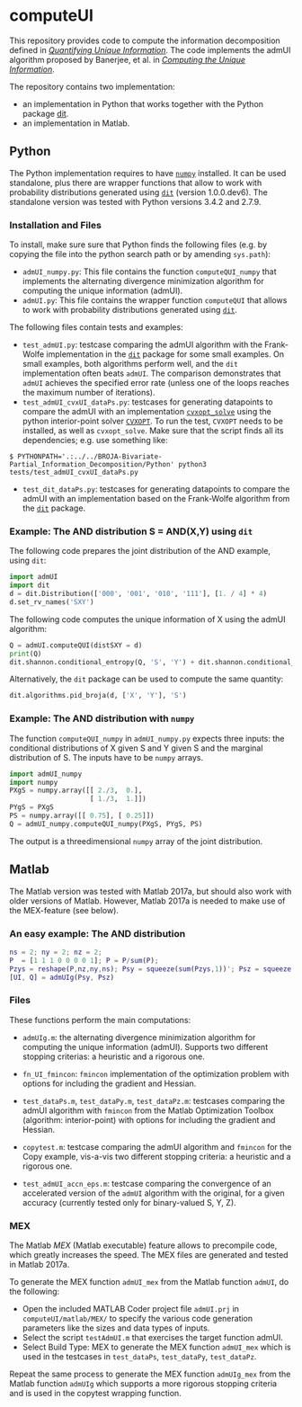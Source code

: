 # computeUI

This repository provides code to compute the information decomposition defined in [*Quantifying Unique Information*](http://dx.doi.org/10.3390/e16042161).
The code implements the admUI algorithm proposed by Banerjee, et al. in [*Computing the Unique Information*](https://arxiv.org/abs/1709.07487).

The repository contains two implementation:
- an implementation in Python that works together with the Python package [dit](https://github.com/dit/).
- an implementation in Matlab. 

## Python

The Python implementation requires to have [`numpy`](http://www.numpy.org) installed.  It can be used standalone, plus there are wrapper functions that allow to work with probability distributions generated using [`dit`](https://github.com/dit/) (version 1.0.0.dev6). The standalone version was tested with Python versions 3.4.2 and 2.7.9.

### Installation and Files

To install, make sure sure that Python finds the following files (e.g. by copying the file into the python search path or
by amending `sys.path`):
- `admUI_numpy.py`: This file contains the function `computeQUI_numpy` that implements the alternating divergence minimization algorithm for computing the unique information (admUI).
- `admUI.py`: This file contains the wrapper function `computeQUI` that allows to work with probability distributions generated using [`dit`](https://github.com/dit/).

The following files contain tests and examples:
- `test_admUI.py`: testcase comparing the admUI algorithm with the Frank-Wolfe implementation in the [`dit`](https://github.com/dit/) package for some small examples.  On small examples, both algorithms perform well, and the `dit` implementation often beats `admUI`.  The comparison demonstrates that `admUI` achieves the specified error rate (unless one of the loops reaches the maximum number of iterations).
- `test_admUI_cvxUI_dataPs.py`: testcases for generating datapoints to compare the admUI with an implementation [`cvxopt_solve`](https://github.com/Abzinger/BROJA-Bivariate-Partial_Information_Decomposition/blob/master/Python/cvxopt_solve.py) using the python interior-point solver [`CVXOPT`](http://cvxopt.org/).  To run the test, `CVXOPT` needs to be installed, as well as `cvxopt_solve`.  Make sure that the script finds all its dependencies; e.g. use something like:
```
$ PYTHONPATH='.:../../BROJA-Bivariate-Partial_Information_Decomposition/Python' python3 tests/test_admUI_cvxUI_dataPs.py
```
- `test_dit_dataPs.py`: testcases for generating datapoints to compare the admUI with an implementation based on the Frank-Wolfe algorithm from the [`dit`](https://github.com/dit/) package.

### Example: The AND distribution S = AND(X,Y) using `dit`

The following code prepares the joint distribution of the AND example, using `dit`:

```python
import admUI
import dit
d = dit.Distribution(['000', '001', '010', '111'], [1. / 4] * 4) 
d.set_rv_names('SXY')
```

The following code computes the unique information of X using the admUI algorithm:

```python
Q = admUI.computeQUI(distSXY = d)
print(Q)
dit.shannon.conditional_entropy(Q, 'S', 'Y') + dit.shannon.conditional_entropy(Q, 'X', 'Y') - dit.shannon.conditional_entropy(Q, 'SX', 'Y')
```

Alternatively, the `dit` package can be used to compute the same quantity:

```python
dit.algorithms.pid_broja(d, ['X', 'Y'], 'S') 
```

### Example: The AND distribution with `numpy`

The function `computeQUI_numpy` in `admUI_numpy.py` expects three inputs: the conditional distributions of X given S and Y given S and the marginal distribution of S.  The inputs have to be `numpy` arrays.

```python
import admUI_numpy
import numpy
PXgS = numpy.array([[ 2./3,  0.],
                    [ 1./3,  1.]])
PYgS = PXgS
PS = numpy.array([[ 0.75], [ 0.25]])
Q = admUI_numpy.computeQUI_numpy(PXgS, PYgS, PS)
```

The output is a threedimensional `numpy` array of the joint distribution.

## Matlab

The Matlab version was tested with Matlab 2017a, but should also work with older versions of Matlab.  However, Matlab 2017a is needed to make use of the MEX-feature (see below).

### An easy example: The AND distribution

```matlab
ns = 2; ny = 2; nz = 2; 
P  = [1 1 1 0 0 0 0 1]; P = P/sum(P);
Pzys = reshape(P,nz,ny,ns); Psy = squeeze(sum(Pzys,1))'; Psz = squeeze(sum(Pzys,2))';
[UI, Q] = admUIg(Psy, Psz)
```

### Files

These functions perform the main computations:
- `admUIg.m`: the alternating divergence minimization algorithm for computing the unique information (admUI).  Supports two different stopping criterias: a heuristic and a rigorous one.
- `fn_UI_fmincon`: `fmincon` implementation of the optimization problem with options for including the gradient and Hessian.

- `test_dataPs.m`, `test_dataPy.m`, `test_dataPz.m`: testcases comparing the admUI algorithm with `fmincon` from the Matlab Optimization Toolbox (algorithm: interior-point) with options for including the gradient and Hessian.
- `copytest.m`: testcase comparing the admUI algorithm and `fmincon` for the Copy example, vis-a-vis two different stopping criteria: a heuristic and a rigorous one.
- `test_admUI_accn_eps.m`: testcase comparing the convergence of an accelerated version of the `admUI` algorithm with the original, for a given accuracy (currently tested only for binary-valued S, Y, Z).

### MEX

The Matlab *MEX* (Matlab executable) feature allows to precompile code, which greatly increases the speed. The MEX files are generated and tested in Matlab 2017a.

To generate the MEX function `admUI_mex` from the Matlab function `admUI`, do the following:
- Open the included MATLAB Coder project file `admUI.prj` in `computeUI/matlab/MEX/` to specify the various code generation parameters like the sizes and data types of inputs.
- Select the script `testAdmUI.m` that exercises the target function admUI.
- Select Build Type: MEX to generate the MEX function `admUI_mex` which is used in the testcases in `test_dataPs`, `test_dataPy`, `test_dataPz`.

Repeat the same process to generate the MEX function `admUIg_mex` from the Matlab function `admUIg` which supports a more rigorous stopping criteria and is used in the copytest wrapping function.
